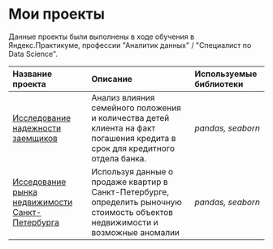 
# Мои проекты

Данные проекты были выполнены в ходе обучения в Яндекс.Практикуме, профессии "Аналитик данных" / "Специалист по Data Science".

| Название проекта | Описание | Используемые библиотеки | 
| :---------------------- | :---------------------- | :---------------------- |
| [Исследование надежности заемщиков](bank_clients_reliability) | Анализ влияния семейного положения и количества детей клиента на факт погашения кредита в срок для кредитного отдела банка. | *pandas, seaborn* |
| [Исседование рынка недвижимости Санкт-Петербурга](spb_appataments) | Используя данные о продаже квартир в Санкт-Петербурге, определить рыночную стоимость объектов недвижимости и возможные аномалии | *pandas, seaborn* |
